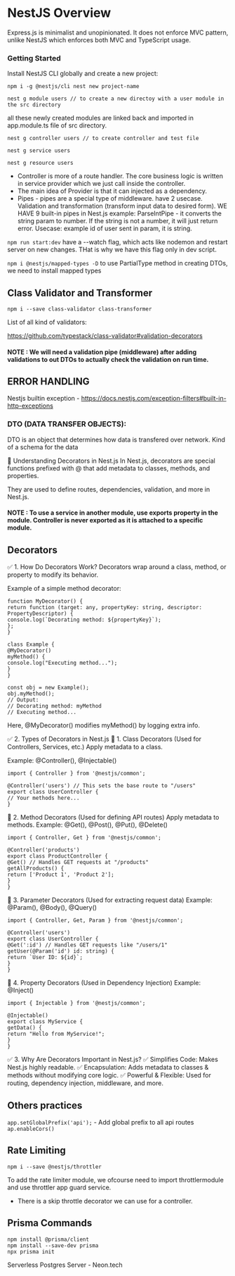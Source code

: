 # NestJS Overview

Express.js is minimalist and unopinionated. It does not enforce MVC pattern, unlike NestJS which enforces both MVC and TypeScript usage.

### Getting Started

Install NestJS CLI globally and create a new project:

`npm i -g @nestjs/cli
nest new project-name`

`nest g module users // to create a new directoy with a user module in the src directory`

all these newly created modules are linked back and imported in app.module.ts file of src directory.

`nest g controller users // to create controller and test file`

`nest g service users`

`nest g resource users`

- Controller is more of a route handler. The core business logic is written in service provider which we just call inside the controller.
- The main idea of Provider is that it can injected as a dependency.
- Pipes - pipes are a special type of middleware. have 2 usecase. Validation and transformation (transform input data to desired form). WE HAVE 9 built-in pipes in Nest.js
  example: ParseIntPipe - it converts the string param to number. If the string is not a number, it will just return error. Usecase: example id of user sent in param, it is string.

`npm run start:dev`
have a --watch flag, which acts like nodemon and restart server on new changes. THat is why we have this flag only in dev script.

`npm i @nestjs/mapped-types -D`
to use PartialType method in creating DTOs, we need to install mapped types

## Class Validator and Transformer

`npm i --save class-validator class-transformer`

List of all kind of validators:

https://github.com/typestack/class-validator#validation-decorators

#### NOTE : We will need a validation pipe (middleware) after adding validations to out DTOs to actually check the validation on run time.

## ERROR HANDLING

Nestjs builtin exception - https://docs.nestjs.com/exception-filters#built-in-http-exceptions

### DTO (DATA TRANSFER OBJECTS):

DTO is an object that determines how data is transfered over network. Kind of a schema for the data

🔹 Understanding Decorators in Nest.js
In Nest.js, decorators are special functions prefixed with @ that add metadata to classes, methods, and properties.

They are used to define routes, dependencies, validation, and more in Nest.js.

#### NOTE : To use a service in another module, use exports property in the module. Controller is never exported as it is attached to a specific module.

## Decorators

✅ 1. How Do Decorators Work?
Decorators wrap around a class, method, or property to modify its behavior.

Example of a simple method decorator:

```
function MyDecorator() {
return function (target: any, propertyKey: string, descriptor: PropertyDescriptor) {
console.log(`Decorating method: ${propertyKey}`);
};
}

class Example {
@MyDecorator()
myMethod() {
console.log("Executing method...");
}
}

const obj = new Example();
obj.myMethod();
// Output:
// Decorating method: myMethod
// Executing method...
```

Here, @MyDecorator() modifies myMethod() by logging extra info.

✅ 2. Types of Decorators in Nest.js
📌 1. Class Decorators (Used for Controllers, Services, etc.)
Apply metadata to a class.

Example: @Controller(), @Injectable()

```
import { Controller } from '@nestjs/common';

@Controller('users') // This sets the base route to "/users"
export class UserController {
// Your methods here...
}
```

📌 2. Method Decorators (Used for defining API routes)
Apply metadata to methods.
Example: @Get(), @Post(), @Put(), @Delete()

```
import { Controller, Get } from '@nestjs/common';

@Controller('products')
export class ProductController {
@Get() // Handles GET requests at "/products"
getAllProducts() {
return ['Product 1', 'Product 2'];
}
}
```

📌 3. Parameter Decorators (Used for extracting request data)
Example: @Param(), @Body(), @Query()

```
import { Controller, Get, Param } from '@nestjs/common';

@Controller('users')
export class UserController {
@Get(':id') // Handles GET requests like "/users/1"
getUser(@Param('id') id: string) {
return `User ID: ${id}`;
}
}
```

📌 4. Property Decorators (Used in Dependency Injection)
Example: @Inject()

```
import { Injectable } from '@nestjs/common';

@Injectable()
export class MyService {
getData() {
return "Hello from MyService!";
}
}
```

✅ 3. Why Are Decorators Important in Nest.js?
✅ Simplifies Code: Makes Nest.js highly readable.
✅ Encapsulation: Adds metadata to classes & methods without modifying core logic.
✅ Powerful & Flexible: Used for routing, dependency injection, middleware, and more.

## Others practices

`app.setGlobalPrefix('api');` - Add global prefix to all api routes
`ap.enableCors()`

## Rate Limiting

`npm i --save @nestjs/throttler`

To add the rate limiter module, we ofcourse need to import throttlermodule and use throttler app guard service.

- There is a skip throttle decorator we can use for a controller.

## Prisma Commands

```
npm install @prisma/client
npm install --save-dev prisma
npx prisma init
```

Serverless Postgres Server - Neon.tech
